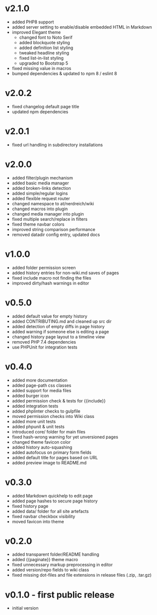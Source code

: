 # v2.1.0

* added PHP8 support
* added server setting to enable/disable embedded HTML in Markdown
* improved Elegant theme
  * changed font to Noto Serif
  * added blockquote styling
  * added definition list styling
  * tweaked headline styling
  * fixed list-in-list styling
  * upgraded to Bootstrap 5
* fixed missing value in macros
* bumped dependencies & updated to npm 8 / eslint 8

# v2.0.2

* fixed changelog default page title
* updated npm dependencies

# v2.0.1

* fixed url handling in subdirectory installations

# v2.0.0

* added filter/plugin mechanism
* added basic media manager
* added broken-links detection
* added simple/regular logins
* added flexible request router
* changed namespace to at/nerdreich/wiki
* changed macros into plugin
* changed media manager into plugin
* fixed multiple search/replace in filters
* fixed theme navbar colors
* improved string comparison performance
* removed datadir config entry, updated docs

# v1.0.0

* added folder permission screen
* added history entries for non-wiki.md saves of pages
* fixed include macro not finding the files
* improved dirty/hash warnings in editor

# v0.5.0

* added default value for empty history
* added CONTRIBUTING.md and cleaned up src dir
* added detection of empty diffs in page history
* added warning if someone else is editing a page
* changed history page layout to a timeline view
* removed PHP 7.4 dependencies
* use PHPUnit for integration tests

# v0.4.0

* added more documentation
* added page-path css classes
* added support for media files
* added burger icon
* added permission check & tests for {{include}}
* added integration tests
* added phplinter checks to gulpfile
* moved permission checks into Wiki class
* added more unit tests
* added phpunit & unit tests
* introduced core/ folder for main files
* fixed hash-wrong warning for yet unversioned pages
* changed theme favicon color
* added history auto-squashing
* added autofocus on primary form fields
* added default title for pages based on URL
* added preview image to README.md

# v0.3.0

* added Markdown quickhelp to edit page
* added page hashes to secure page history
* fixed history page
* added data/ folder for all site artefacts
* fixed navbar checkbox visibility
* moved favicon into theme

# v0.2.0

* added transparent folder/README handling
* added {{paginate}} theme macro
* fixed unnecessary markup preprocessing in editor
* added version/repo fields to wiki class
* fixed missing dot-files and file extensions in release files (.zip, .tar.gz)

# v0.1.0 - first public release

* initial version
